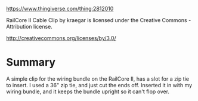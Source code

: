 https://www.thingiverse.com/thing:2812010

RailCore II Cable Clip by kraegar is licensed under the Creative Commons - Attribution license.

http://creativecommons.org/licenses/by/3.0/

# Summary

A simple clip for the wiring bundle on the RailCore II, has a slot for a zip tie to insert.  I used a 36" zip tie, and just cut the ends off.  Inserted it in with my wiring bundle, and it keeps the bundle upright so it can't flop over.
